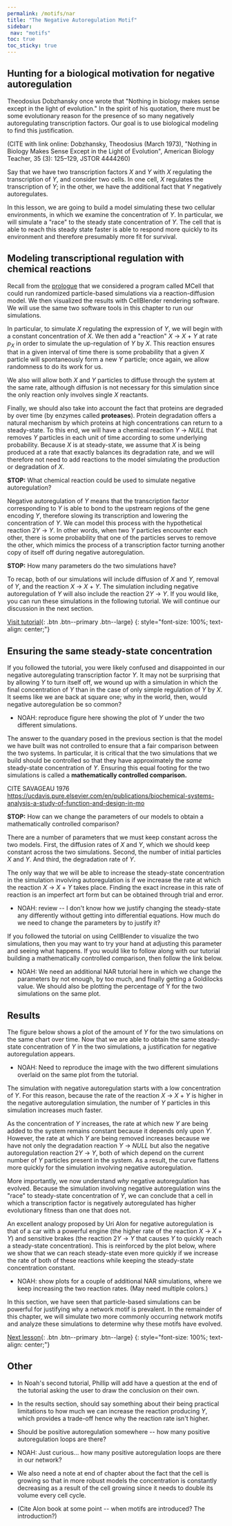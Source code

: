 ```yaml
---
permalink: /motifs/nar
title: "The Negative Autoregulation Motif"
sidebar:
 nav: "motifs"
toc: true
toc_sticky: true
---
```


## Hunting for a biological motivation for negative autoregulation

Theodosius Dobzhansky once wrote that "Nothing in biology makes sense except in the light of evolution." In the spirit of his quotation, there must be some evolutionary reason for the presence of so many negatively autoregulating transcription factors. Our goal is to use biological modeling to find this justification.

(CITE with link online:  Dobzhansky, Theodosius (March 1973), "Nothing in Biology Makes Sense Except in the Light of Evolution", American Biology Teacher, 35 (3): 125–129, JSTOR 4444260)

Say that we have two transcription factors *X* and *Y* with *X* regulating the transcription of *Y*, and consider two cells. In one cell, *X* regulates the transcription of *Y*; in the other, we have the additional fact that *Y* negatively autoregulates.

In this lesson, we are going to build a model simulating these two cellular environments, in which we examine the concentration of *Y*. In particular, we will simulate a "race" to the steady state concentration of *Y*. The cell that is able to reach this steady state faster is able to respond more quickly to its environment and therefore presumably more fit for survival.

## Modeling transcriptional regulation with chemical reactions

Recall from the [prologue](prologue) that we considered a program called MCell that could run randomized particle-based simulations via a reaction-diffusion model. We then visualized the results with CellBlender rendering software. We will use the same two software tools in this chapter to run our simulations.

In particular, to simulate *X* regulating the expression of *Y*, we will begin with a constant concentration of *X*. We then add a "reaction" *X* → *X* + *Y* at rate *p*<sub>*X*</sub> in order to simulate the up-regulation of *Y* by *X*. This reaction ensures that in a given interval of time there is some probability that a given *X* particle will spontaneously form a new *Y* particle; once again, we allow randomness to do its work for us.

We also will allow both *X* and *Y* particles to diffuse through the system at the same rate, although diffusion is not necessary for this simulation since the only reaction only involves single *X* reactants.

Finally, we should also take into account the fact that proteins are degraded by over time (by enzymes called **proteases**). Protein degradation offers a natural mechanism by which proteins at high concentrations can return to a steady-state. To this end, we will have a chemical reaction *Y* → *NULL* that removes *Y* particles in each unit of time according to some underlying probability. Because *X* is at steady-state, we assume that *X* is being produced at a rate that exactly balances its degradation rate, and we will therefore not need to add reactions to the model simulating the production or degradation of *X*.

**STOP:** What chemical reaction could be used to simulate negative autoregulation?

Negative autoregulation of *Y* means that the transcription factor corresponding to *Y* is able to bond to the upstream regions of the gene encoding *Y*, therefore slowing its transcription and lowering the concentration of *Y*. We can model this process with the hypothetical reaction 2*Y* → *Y*. In other words, when two *Y* particles encounter each other, there is some probability that one of the particles serves to remove the other, which mimics the process of a transcription factor turning another copy of itself off during negative autoregulation.

**STOP:** How many parameters do the two simulations have?

To recap, both of our simulations will include diffusion of *X* and *Y*, removal of *Y*, and the reaction *X* → *X* + *Y*. The simulation including negative autoregulation of *Y* will also include the reaction 2*Y* → *Y*. If you would like, you can run these simulations in the following tutorial. We will continue our discussion in the next section.

[Visit tutorial](tutorial_nar){: .btn .btn--primary .btn--large}
{: style="font-size: 100%; text-align: center;"}

## Ensuring the same steady-state concentration

If you followed the tutorial, you were likely confused and disappointed in our negative autoregulating transcription factor *Y*. It may not be surprising that by allowing *Y* to turn itself off, we wound up with a simulation in which the final concentration of *Y* than in the case of only simple regulation of *Y* by *X*. It seems like we are back at square one; why in the world, then, would negative autoregulation be so common?

* NOAH: reproduce figure here showing the plot of *Y* under the two different simulations.

The answer to the quandary posed in the previous section is that the model we have built was not controlled to ensure that a fair comparison between the two systems. In particular, it is critical that the two simulations that we build should be controlled so that they have approximately the *same* steady-state concentration of *Y*. Ensuring this equal footing for the two simulations is called a **mathematically controlled comparison.**

CITE SAVAGEAU 1976 https://ucdavis.pure.elsevier.com/en/publications/biochemical-systems-analysis-a-study-of-function-and-design-in-mo

**STOP:** How can we change the parameters of our models to obtain a mathematically controlled comparison?

There are a number of parameters that we must keep constant across the two models. First, the diffusion rates of *X* and *Y*, which we should keep constant across the two simulations. Second, the number of initial particles *X* and *Y*. And third, the degradation rate of *Y*.

The only way that we will be able to increase the steady-state concentration in the simulation involving autoregulation is if we increase the rate at which the reaction *X* → *X* + *Y* takes place. Finding the exact increase in this rate of reaction is an imperfect art form but can be obtained through trial and error.

* NOAH: review -- I don't know how we justify changing the steady-state any differently without getting into differential equations. How much do we need to change the parameters by to justify it?

If you followed the tutorial on using CellBlender to visualize the two simulations, then you may want to try your hand at adjusting this parameter and seeing what happens. If you would like to follow along with our tutorial building a mathematically controlled comparison, then follow the link below.

* NOAH: We need an additional NAR tutorial here in which we change the parameters by not enough, by too much, and finally getting a Goldilocks value. We should also be plotting the percentage of Y for the two simulations on the same plot.

## Results

The figure below shows a plot of the amount of *Y* for the two simulations on the same chart over time. Now that we are able to obtain the same steady-state concentration of *Y* in the two simulations, a justification for negative autoregulation appears.

* NOAH: Need to reproduce the image with the two different simulations overlaid on the same plot from the tutorial.

The simulation with negative autoregulation starts with a low concentration of *Y*. For this reason, because the rate of the reaction *X* → *X* + *Y* is higher in the negative autoregulation simulation, the number of *Y* particles in this simulation increases much faster.

As the concentration of *Y* increases, the rate at which new *Y* are being added to the system remains constant because it depends only upon *Y*. However, the rate at which *Y* are being removed increases because we have not only the degradation reaction *Y* → *NULL* but also the negative autoregulation reaction 2*Y* → *Y*, both of which depend on the current number of *Y* particles present in the system. As a result, the curve flattens more quickly for the simulation involving negative autoregulation.

More importantly, we now understand *why* negative autoregulation has evolved. Because the simulation involving negative autoregulation wins the "race" to steady-state concentration of *Y*, we can conclude that a cell in which a transcription factor is negatively autoregulated has higher evolutionary fitness than one that does not.

An excellent analogy proposed by Uri Alon for negative autoregulation is that of a car with a powerful engine (the higher rate of the reaction *X* → *X* + *Y*) and sensitive brakes (the reaction 2*Y* → *Y* that causes *Y* to quickly reach a steady-state concentration). This is reinforced by the plot below, where we show that we can reach steady-state even more quickly if we increase the rate of both of these reactions while keeping the steady-state concentration constant.

* NOAH: show plots for a couple of additional NAR simulations, where we keep increasing the two reaction rates. (May need multiple colors.)

In this section, we have seen that particle-based simulations can be powerful for justifying why a network motif is prevalent. In the remainder of this chapter, we will simulate two more commonly occurring network motifs and analyze these simulations to determine why these motifs have evolved.

[Next lesson](feed){: .btn .btn--primary .btn--large}
{: style="font-size: 100%; text-align: center;"}

## Other
* In Noah's second tutorial, Phillip will add have a question at the end of the tutorial asking the user to draw the conclusion on their own.

* In the results section, should say something about their being practical limitations to how much we can increase the reaction producing *Y*, which provides a trade-off hence why the reaction rate isn't higher.

* Should be positive autoregulation somewhere -- how many positive autoregulation loops are there?

* NOAH: Just curious... how many positive autoregulation loops are there in our network?

* We also need a note at end of chapter about the fact that the cell is growing so that in more robust models the concentration is constantly decreasing as a result of the cell growing since it needs to double its volume every cell cycle.

* (Cite Alon book at some point -- when motifs are introduced? The introduction?)

